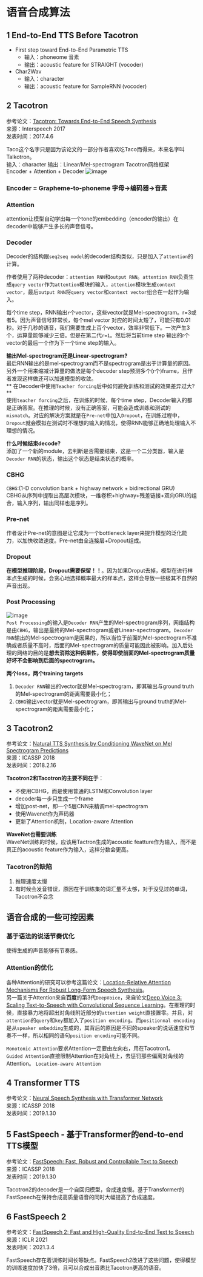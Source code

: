 # 语音合成算法

## 1 End-to-End TTS Before Tacotron
- First step toward End-to-End Parametric TTS
  - 输入：phoneome 音素
  - 输出：acoustic feature for STRAIGHT (vocoder)
- Char2Wav
  - 输入：character
  - 输出：acoustic feature for SampleRNN (vocoder)
  

## 2 Tacotron
参考论文：[Tacotron: Towards End-to-End Speech Synthesis](https://arxiv.org/abs/1703.10135)  
来源：Interspeech 2017  
发表时间：2017.4.6  

Taco这个名字只是因为该论文的一部分作者喜欢吃Taco而得来，本来名字叫Talkotron。  
输入：character
输出：Linear/Mel-spectrogram
Tacotron网络框架  
Encoder + Attention + Decoder
![image](https://user-images.githubusercontent.com/40049927/136914526-1e0e4173-181f-4241-8e1b-fb0b9621282a.png)  

### Encoder = Grapheme-to-phoneme 字母→编码器→音素


### Attention
attention让模型自动学出每一个tone的embedding（encoder的输出）在decoder中能够产生多长的声音信号。

### Decoder
Decoder的结构跟`seq2seq model`的decoder结构类似，只是加入了`attention`的计算。  

作者使用了两种decoder：`attention RNN`和`output RNN`。`attention RNN`负责生成`query vector`作为`attention`模块的输入，`attention`模块生成`context vector`，最后`output RNN`将`query vector`和`context vector`组合在一起作为输入。  

每个time step，RNN输出`r`个vector，这些vector就是Mel-spectrogram。r=3或者5。因为声音信号非常长，每个mel vector 对应的时间太短了，可能只有0.01秒。对于几秒的语音，我们需要生成上百个vector，效率非常低下。一次产生3个，运算量能够减少三倍。但是在第二代`r=1`。然后将当前time step 输出的r个vector的最后一个作为下一个time step的输入。

**输出Mel-spectrogram还是Linear-spectrogram?**  
最后RNN输出的是mel-spectrogram而不是spectrogram是出于计算量的原因。另外一个用来缩减计算量的做法是每个decoder step预测多个(r个)frame，且作者发现这样做还可以加速模型的收敛。  
**
在Decoder中使用`Teacher forcing`后中如何避免训练和测试的效果差异过大?**  
使用`teacher forcing`之后，在训练的时候，每个time step，Decoder输入的都是正确答案。在推理的时候，没有正确答案，可能会造成训练和测试的`mismatch`。对应的解决方案就是在`Pre-net`中加入`Dropout`，在训练过程中，`Dropout`就会模拟在测试时不理想的输入的情况，使得RNN能够正确地处理输入不理想的情况。  

**什么时候结束decode?**  
添加了一个新的module，去判断是否需要结束，这是一个二分类器，输入是`Decoder RNN`的状态，输出这个状态是结束状态的概率。  

### CBHG
`CBHG`:(1-D convolution bank + highway network + bidirectional GRU)  
CBHG从序列中提取出高层次模块，一维卷积+highway+残差链接+双向GRU的组合，输入序列，输出同样也是序列。
 
### Pre-net
作者设计Pre-net的意图是让它成为一个bottleneck layer来提升模型的泛化能力，以加快收敛速度。Pre-net由全连接层+Dropout组成。

### Dropout
**在模型推理阶段，Dropout需要保留！！**。因为如果Droput去掉，模型在进行样本点生成的时候，会贪心地选择概率最大的样本点，这样会导致一些极其不自然的声音出现。  

### Post Processing
![image](https://user-images.githubusercontent.com/40049927/138563625-0aaf9a3e-ea89-4ecc-a89e-5e44d6609bad.png)  
`Post Processing`的输入是`Decoder RNN`产生的Mel-spectrogram序列，网络结构是由`CBHG`，输出是最终的Mel-spectrogram或者Linear-spectrogram。`Decoder RNN`输出的Mel-spectrogram是因果的，所以当位于前面的Mel-spectrogram不准确或者质量不高时，后面的Mel-spectrogram的质量可能因此被影响。加入后处理的网络的目的是**想去消除这种因果性，使得即使前面的Mel-spectrogram质量好坏不会影响到后面的spectrogram。**

**两个loss，两个training targets**  
1. `Decoder RNN`输出的vector就是Mel-spectrogram，即其输出与ground truth的Mel-spectrogram的距离需要最小化；
2. `CBHG`输出vector就是Mel-spectrogram，即其输出与ground truth的Mel-spectrogram的距离需要最小化；

## 3 Tacotron2
参考论文：[Natural TTS Synthesis by Conditioning WaveNet on Mel Spectrogram Predictions](https://arxiv.org/abs/1712.05884)  
来源：ICASSP 2018  
发表时间：2018.2.16  


**Tacotron2和Tacotron的主要不同在于**：  
- 不使用CBHG，而是使用普通的LSTM和Convolution layer
- decoder每一步只生成一个frame
- 增加post-net，即一个5层CNN来精调mel-spectrogram
- 使用Wavenet作为声码器
- 更新了Attention机制，Location-aware Attention

**WaveNet也需要训练**  
WaveNet训练的时候，应该用Tactron生成的acoustic featture作为输入，而不是真正的acoustic feature作为输入，这样分数会更高。

### Tacotron的缺陷
1. 推理速度太慢
2. 有时候会发音错误，原因在于训练集的词汇量不太够，对于没见过的单词，Tacotron不会念


## 语音合成的一些可控因素

### 基于语法的说话节奏优化
使得生成的声音能够有节奏感。

### Attention的优化
各种Attention的研究可以参考这篇论文：[Location-Relative Attention Mechanisms For Robust Long-Form Speech Synthesis](https://arxiv.org/abs/1910.10288)。  
另一篇关于Attention来自**百度**的第3代`DeepVoice`，来自论文[Deep Voice 3: Scaling Text-to-Speech with Convolutional Sequence Learning](https://arxiv.org/abs/1710.07654)。在推理的时候，直接暴力地将超出对角线附近部分的`attention weight`直接置零。并且，对`attention`的`query`和`key`都加入了`position encoding`。而`positionnal encoding`是从`speaker embedding`生成的，其背后的原因是不同的speaker的说话速度和节奏不一样，所以相同的语句`position encoding`可能不同。  

`Monotonic Attention`要求Attention一定要由左向右，用在Tacotron1。  
`Guided Attention`直接限制Attention在对角线上，去惩罚那些偏离对角线的Attention。
`Location-aware Attention`


## 4 Transformer TTS
参考论文：[Neural Speech Synthesis with Transformer Network](https://arxiv.org/abs/1809.08895)  
来源：ICASSP 2018  
发表时间：2019.1.30  

## 5 FastSpeech - 基于Transformer的end-to-end TTS模型
参考论文：[FastSpeech: Fast, Robust and Controllable Text to Speech](https://arxiv.org/pdf/1905.09263.pdf)  
来源：ICASSP 2018  
发表时间：2019.1.30  

Tacotron2的decoder是一个自回归模型，合成速度慢。基于Transformer的FastSpeech在保持合成高质量语音的同时大幅提高了合成速度。

## 6 FastSpeech 2
参考论文：[FastSpeech 2: Fast and High-Quality End-to-End Text to Speech](https://arxiv.org/abs/2006.04558)  
来源：ICLR 2021  
发表时间：2021.3.4  

FastSpeech存在着训练时间长等缺点。FastSpeech2改进了这些问题，使得模型的训练速度加快了3倍，且可以合成出音质比Tacotron更高的语音。

